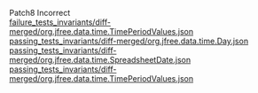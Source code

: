 Patch8 Incorrect  
[failure_tests_invariants/diff-merged/org.jfree.data.time.TimePeriodValues.json](https://boyang9602.github.io/?datasource=https://raw.githubusercontent.com/boyang9602/tmp/master/Chart/7/failure_tests_invariants/diff-merged/org.jfree.data.time.TimePeriodValues.json)  
[passing_tests_invariants/diff-merged/org.jfree.data.time.Day.json](https://boyang9602.github.io/?datasource=https://raw.githubusercontent.com/boyang9602/tmp/master/Chart/7/passing_tests_invariants/diff-merged/org.jfree.data.time.Day.json)  
[passing_tests_invariants/diff-merged/org.jfree.data.time.SpreadsheetDate.json](https://boyang9602.github.io/?datasource=https://raw.githubusercontent.com/boyang9602/tmp/master/Chart/7/passing_tests_invariants/diff-merged/org.jfree.data.time.SpreadsheetDate.json)  
[passing_tests_invariants/diff-merged/org.jfree.data.time.TimePeriodValues.json](https://boyang9602.github.io/?datasource=https://raw.githubusercontent.com/boyang9602/tmp/master/Chart/7/passing_tests_invariants/diff-merged/org.jfree.data.time.TimePeriodValues.json)  
